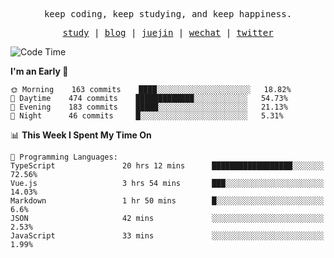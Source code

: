 <p align="center">
  <samp>
    <span>keep coding, keep studying, and keep happiness.</span>
  </samp>
</p>

<p align="center">
  <samp>
    <a href="https://github.com/ouduidui/fe-study">study</a> |
    <a href="https://ouduidui.cn">blog</a>  |
    <a href="https://juejin.cn/user/4309700183594366">juejin</a> |
    <a href="https://user-images.githubusercontent.com/54696834/165071004-6509e3f2-90c3-448c-9d92-3da42b0c2021.jpeg">wechat</a> |
    <a href="https://twitter.com/ouduidui">twitter</a>
  </samp>
</p>

<!--START_SECTION:waka-->
![Code Time](http://img.shields.io/badge/Code%20Time-0%20secs-blue)

**I'm an Early 🐤** 

```text
🌞 Morning    163 commits    ████░░░░░░░░░░░░░░░░░░░░░   18.82% 
🌆 Daytime    474 commits    █████████████░░░░░░░░░░░░   54.73% 
🌃 Evening    183 commits    █████░░░░░░░░░░░░░░░░░░░░   21.13% 
🌙 Night      46 commits     █░░░░░░░░░░░░░░░░░░░░░░░░   5.31%

```


📊 **This Week I Spent My Time On** 

```text
💬 Programming Languages: 
TypeScript               20 hrs 12 mins      ██████████████████░░░░░░░   72.56% 
Vue.js                   3 hrs 54 mins       ███░░░░░░░░░░░░░░░░░░░░░░   14.03% 
Markdown                 1 hr 50 mins        █░░░░░░░░░░░░░░░░░░░░░░░░   6.6% 
JSON                     42 mins             ░░░░░░░░░░░░░░░░░░░░░░░░░   2.53% 
JavaScript               33 mins             ░░░░░░░░░░░░░░░░░░░░░░░░░   1.99%

```


<!--END_SECTION:waka-->
